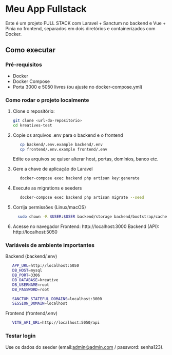 # Meu App Fullstack

Este é um projeto FULL STACK com Laravel + Sanctum no backend e Vue + Pinia no frontend, separados em dois diretórios e containerizados com Docker.

## Como executar

### Pré-requisitos

- Docker
- Docker Compose
- Porta 3000 e 5050 livres (ou ajuste no docker-compose.yml)

### Como rodar o projeto localmente

1. Clone o repositório:
   ```sh
   git clone <url-do-repositorio>
   cd kreatives-test
   ```

2. Copie os arquivos .env para o backend e o frontend
   ```sh
      cp backend/.env.example backend/.env
      cp frontend/.env.example frontend/.env
   ```

   Edite os arquivos se quiser alterar host, portas, domínios, banco etc.

3. Gere a chave de aplicação do Laravel
   ```sh
      docker-compose exec backend php artisan key:generate
   ```

4. Execute as migrations e seeders
   ```sh
      docker-compose exec backend php artisan migrate --seed
   ```

5. Corrija permissões (Linux/macOS)
   ```sh
     sudo chown -R $USER:$USER backend/storage backend/bootstrap/cache
   ```

6. Acesse no navegador
   Frontend: http://localhost:3000
   Backend (API): http://localhost:5050

### Variáveis de ambiente importantes
Backend (backend/.env)
```sh
   APP_URL=http://localhost:5050
   DB_HOST=mysql
   DB_PORT=3306
   DB_DATABASE=kreative
   DB_USERNAME=root
   DB_PASSWORD=root

   SANCTUM_STATEFUL_DOMAINS=localhost:3000
   SESSION_DOMAIN=localhost
```

Frontend (frontend/.env)
   ```sh
      VITE_API_URL=http://localhost:5050/api
   ```

### Testar login
   Use os dados do seeder (email:admin@admin.com / password: senha123).